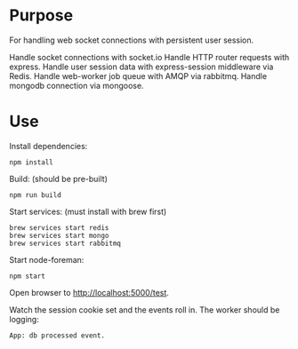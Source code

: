 Purpose
=======
For handling web socket connections with persistent user session.

Handle socket connections with socket.io
Handle HTTP router requests with express.
Handle user session data with express-session middleware via Redis.
Handle web-worker job queue with AMQP via rabbitmq.
Handle mongodb connection via mongoose.

Use
===
Install dependencies:
```
npm install
```

Build: (should be pre-built)
```
npm run build
```

Start services: (must install with brew first)
```
brew services start redis
brew services start mongo
brew services start rabbitmq
```

Start node-foreman:
```
npm start
```

Open browser to <http://localhost:5000/test>.

Watch the session cookie set and the events roll in. The worker should be logging:
```
App: db processed event.
```
